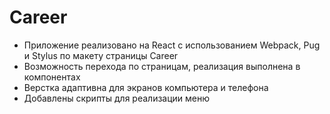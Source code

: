# Career

* Приложение реализовано на React с использованием Webpack, Pug и Stylus по макету страницы Career
* Возможность перехода по страницам, реализация выполнена в компонентах
* Верстка адаптивна для экранов компьютера и телефона
* Добавлены скрипты для реализации меню